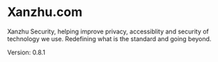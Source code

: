 # Xanzhu.com

Xanzhu Security, helping improve privacy, accessiblity and security of
technology we use. Redefining what is the standard and going beyond.

Version: 0.8.1
